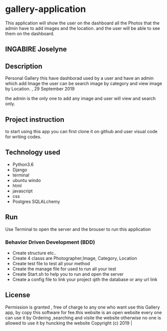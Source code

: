 # gallery-application
This application will show the user on the dashboard all the Photos that the admin have to add images and the location. and the user will be able to see them on the dashboard.

## INGABIRE Joselyne
## Description

Personal Gallery this have dashborad used by a user and have an admin which add Image the user can be search image by category and view image by Location. , 29 September 2019

the admin is the only one to add any image and user will view and search only.

## Project instruction 
to start using this app you can first clone it on github
and user visual code for writing codes.
## Technology used
* Python3.6
* Django
* terminal 
* ubuntu windo
* html
* javascript
* css
* Postgres SQLALchemy
## Run
Use Terminal to open the server and the brouser to run this application

### Behavior Driven Development (BDD)
* Create structure  etc..
* Create 4 classs are Photographer,Image, Category, Location
* Create test file to test all your method 
* Create the manage file for used to run all your test
* Create Start.sh to help you to run and open the server
* Create a config file to link your project qith the database or any url link

## License
Permission is granted , free of charge to any one who want use this Gallery app, by  copy this software for fee.this website is an open website every one can use it by Ordering ,searching and visite the website 
 otherwise no one is allowed to use it by huncking the website 
Copyright (c) 2019 | 
